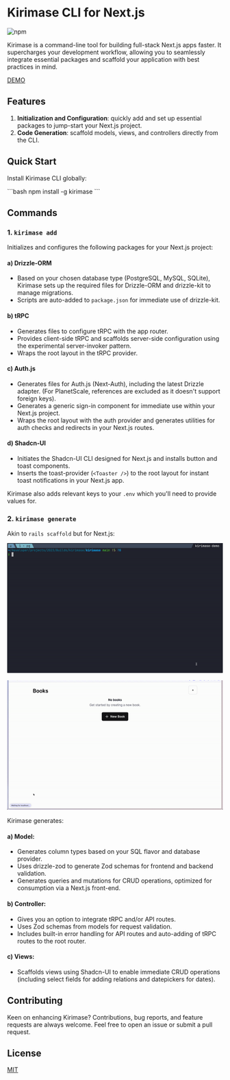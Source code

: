 # Kirimase CLI for Next.js

![npm](https://img.shields.io/npm/v/kirimase?style=flat-square)

Kirimase is a command-line tool for building full-stack Next.js apps faster. It supercharges your development workflow, allowing you to seamlessly integrate essential packages and scaffold your application with best practices in mind.

[DEMO](https://www.loom.com/share/cb329939c83b4c9eb6a56abfd2638bd4?sid=6d902fcc-3ef6-4436-bf7d-9d0c2943812f)

## Features

1. **Initialization and Configuration**: quickly add and set up essential packages to jump-start your Next.js project.
2. **Code Generation**: scaffold models, views, and controllers directly from the CLI.

## Quick Start

Install Kirimase CLI globally:

\`\`\`bash
npm install -g kirimase
\`\`\`

## Commands

### 1. `kirimase add`

Initializes and configures the following packages for your Next.js project:

#### a) Drizzle-ORM

- Based on your chosen database type (PostgreSQL, MySQL, SQLite), Kirimase sets up the required files for Drizzle-ORM and drizzle-kit to manage migrations.
- Scripts are auto-added to `package.json` for immediate use of drizzle-kit.

#### b) tRPC

- Generates files to configure tRPC with the app router.
- Provides client-side tRPC and scaffolds server-side configuration using the experimental server-invoker pattern.
- Wraps the root layout in the tRPC provider.

#### c) Auth.js

- Generates files for Auth.js (Next-Auth), including the latest Drizzle adapter. (For PlanetScale, references are excluded as it doesn't support foreign keys).
- Generates a generic sign-in component for immediate use within your Next.js project.
- Wraps the root layout with the auth provider and generates utilities for auth checks and redirects in your Next.js routes.

#### d) Shadcn-UI

- Initiates the Shadcn-UI CLI designed for Next.js and installs button and toast components.
- Inserts the toast-provider (`<Toaster />`) to the root layout for instant toast notifications in your Next.js app.

Kirimase also adds relevant keys to your `.env` which you'll need to provide values for.

### 2. `kirimase generate`

Akin to `rails scaffold` but for Next.js:

![](https://github.com/nicoalbanese/gifs_for_demos/blob/main/gif_generate_script_1.gif?raw=true)

![](https://github.com/nicoalbanese/gifs_for_demos/blob/main/gif_generate_script_2.gif?raw=true)

Kirimase generates:

#### a) Model:

- Generates column types based on your SQL flavor and database provider.
- Uses drizzle-zod to generate Zod schemas for frontend and backend validation.
- Generates queries and mutations for CRUD operations, optimized for consumption via a Next.js front-end.

#### b) Controller:

- Gives you an option to integrate tRPC and/or API routes.
- Uses Zod schemas from models for request validation.
- Includes built-in error handling for API routes and auto-adding of tRPC routes to the root router.

#### c) Views:

- Scaffolds views using Shadcn-UI to enable immediate CRUD operations (including select fields for adding relations and datepickers for dates).

## Contributing

Keen on enhancing Kirimase? Contributions, bug reports, and feature requests are always welcome. Feel free to open an issue or submit a pull request.

## License

[MIT](LICENSE)
